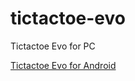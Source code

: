 # tictactoe-evo
Tictactoe Evo for PC

[Tictactoe Evo for Android](https://play.google.com/store/apps/details?id=io.github.happyclam)

